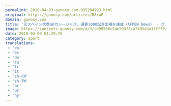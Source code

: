 ```yaml
---
permalink: 2018-04-03-gunosy.com-995204993.html
original: https://gunosy.com/articles/R8rwF
domain: gunosy.com
title: '元スペイン代表GKカシージャス、通算1000試合出場を達成（AFPBB News） - グノシー'
image: https://contents.gunosy.com/4/3/cd99560c54e503f2ca749543a13ff792_content.jpg
date: 2018-04-03 01:29:25
category: sport
translations: 
 - 'en'
 - 'es'
 - 'de'
 - 'ru'
 - 'fr'
 - 'it'
 - 'zh-CN'
 - 'zh-TW'
 - 'ar'
 - 'pt'
 - 'hy'
---
```


